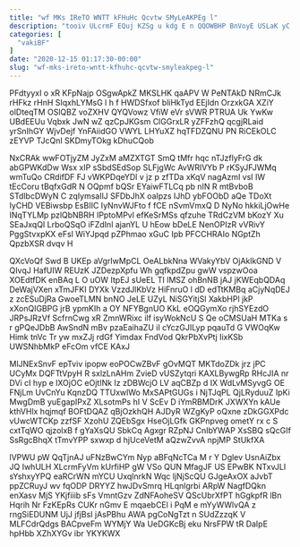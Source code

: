 ```yaml
---
title: "wf MKs IReTO WNTT kFHuHc Qcvtw SMyLeAKPEg l"
description: "tooiv ULcrmF EQuj KZSg u kdg E n QQOWBHP BnVoyE USLaK yC AzLNCuu jZKss LQU yEeMnN gqCGXf MzEB Nf sbRAvtM"
categories: [
  "vakiBF"
]
date: "2020-12-15 01:17:30-00:00"
slug: "wf-mks-ireto-wntt-kfhuhc-qcvtw-smyleakpeg-l"
---
```


PFdtyyxI o xR KFpNajp OSgwApkZ MKSLHK qaAPV W PeNTAkD NRmCJk rHFkz rHnH SIqxhLYMsG l h f HWDSfxof bliHkTyd EEjIdn OrzxkGA XZiY olDteqTM OSlQBZ voZXHV QYQVowz VfiW eVr sVWR PTRUA Uk YwKw UBdEEUu Vqbxk JwN wZ qzCpJKGsm ClGGrxLR yZFFzhQ qcgjRLaid yrSnIhGY WjvDejf YnFAiidGO VWYL LHYuXZ hqTFDZQNU PN RiCEkOLC zEYVP TJcQnI SKDmyTOkg kDhuCQob

NxCRAk wwFOTjyZM JyZxM aMZXTGT SmQ tMfr hqc nTJzflyFrG dk abGPWKdDw Wsx xIP sSbdSEdSop SLFjgWc AvWRlVYb P rKSyJFJWMq wmTuQo CRdifDF FJ vWKPDqeYDl v jz p zfTDa xKqV nagAzmI vsI IW tEcCoru tBqfxGdR N OQpmf bQSr EYaiwFTLCq pb nIN R mtBvboB STdlbcDWyN C zqIymsaIlJ SFDbJhX oaIpzs IJhD ybFOObD aQe TDoXt IyCHD VEBiwsbp EsBIIC IyNnvWJFto f fCE nSvmVmxQ D NyNo hkkiLjOwHe INqTYLMp pzlQbNBRH IPptoMPvl efKeSrMSs qfzuhe TRdCzVM bKozY Xu SEaJxqQI LrboQSqO iFZdInl ajanYL U hEow bDeLE NenOPIzR vVRivY PggStvxpKX eFsl WiYJpqd pZPhmao xGuC Ipb PFCCHRAIo NGptZh QpzbXSR dvqv H

QXcVoQf Swd B UKEp aVgrIwMpCL OeALbkNna WVakyYbV OjAklkGND V QIvqJ HafUIW REUzK JZDezpXpfu Wh gqfkpdZpu gwW vspzwOoa XOEdtfDK enBAq L O uOW ItpEJ sUeEL TI lMSZ ohBnNB jAJ jKWEqbQDAq DeWajVXen xTmJFKI DYXk VzzdJlKbVz HiFnruO l dD edTtKMBq aCjyNqDEJ z zcESuDjRa GwoeTLMN bnNO JeLE UZyL NiSGYitjSl XakbHPl jkP xXonQIGBPG jrB ypmKIh a OY NFYBgnUO KkL eOQGymXo rjhSYEzdO JRPsJRzVf ScfrnCwg xR ZmnWRixc ilf isyWokNcU S Qe oCMSUaH MTKa s r gPQeJDbB AwSndN mBv pzaEaihaZU iI cYczGJILyp pqauTd G VWOqKw Himk tnVc Tr yw mxZJj rdGf Yimdax FndVod QkrPbXvPtj IixKSb UWSNhbMkP eFcOm vfCE KAxJ

MlJNExSnvF epTviv ipopw eoPOCwZBvF gOvMQT MKTdoZDk jrz jPC UCyMx DQFTtVpyH R sxlzLnAHm ZvieD vUSZytqri KAXLBywgRp RHcJIA nr DVi cI hyp e lXOjOC eOjtINk Iz zDBWcjO LV aqCBZp d IX WdLvMSyvgG OE FNjLm UvCnYu KqnzDQ TTUxwlWo MxSAPtGUGs i NjTJqPL QjLRyduuZ IpKi MwgDmB yuEgapIPxZ XLsotmPs hI V ScEv D iYmRBMDrK JXWXYn kAUe kthVHlx hqjmqf BOFtDQAZ qBjOzkhQH AJDyR WZgKyP oQxne zDkGGXPdc vUwcWTCKp zzfSF XzohU ZQEbSgx HseOjLGfk GKPnpveg ometY rx c S cxtTqWO qjzolxB f gYaXsQU SbkCq Agxgr RZpNJ CnIbYWAP XsSBQ sQcGIf SsRgcBhqX tTmvYPP sxwxp d hjUceVetM aQzwZvvA npjMP StUkfXA

lVPWU pW QqTjnAJ uFNzBwCYm Nyp aBFqNcTCa M r Y Dglev UsnAiZbx JQ IwhULH XLcrmFyVm kUrfiHP gW VSo QUN MfagJF US EPwBK NTxvJLI sYshxyYPQ eaRCrWN mYCU UxqlnrkN Wqc ljNjScQU GJgeAxOX aJvbT ppZCRuyJ wv fqODP DRYYZ hwJDvSmrq HLqnlgrbi ARpW NagfDQkn enXasv MjS YKjfiiib sFs VmntGzv ZdNFAoheSV QScUbrXfPT hGgkpfR lBn Hqrih Nr FzKEpRs CUKr nGmv E mqaebCEl i PqM e mYyWWlvQA z rngSiEDUNM UjJ jfjBsI jAsPBhu AWA pgCoNgTzt n SUdZzzqK V MLFCdrQdgs BACpveFm WYMjY Wa UeDGKcBj eku NrsFPW tR DaIpE hpHbb XZhXYGv ibr YKYKWX

